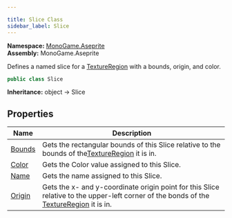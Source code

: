 ```yaml
---

title: Slice Class
sidebar_label: Slice
---
```

**Namespace:** [MonoGame.Aseprite](../)  
**Assembly:** MonoGame.Aseprite

Defines a named slice for a [TextureRegion](../TextureRegion/) with a bounds, origin, and color.

```csharp
public class Slice
```

**Inheritance:** object → Slice

## Properties

| Name                           | Description                                                                                                                                                            |
| ------------------------------ | ---------------------------------------------------------------------------------------------------------------------------------------------------------------------- |
| [Bounds](Properties/Bounds) | Gets the rectangular bounds of this Slice relative to the bounds of the[TextureRegion](../TextureRegion/) it is in.                                            |
| [Color](Properties/Color)   | Gets the Color value assigned to this Slice.                                                                                                                           |
| [Name](Properties/Name)     | Gets the name assigned to this Slice.                                                                                                                                  |
| [Origin](Properties/Origin) | Gets the x\- and y\-coordinate origin point for this Slice relative to the upper\-left corner of the bonds of the [TextureRegion](../TextureRegion/) it is in. |


